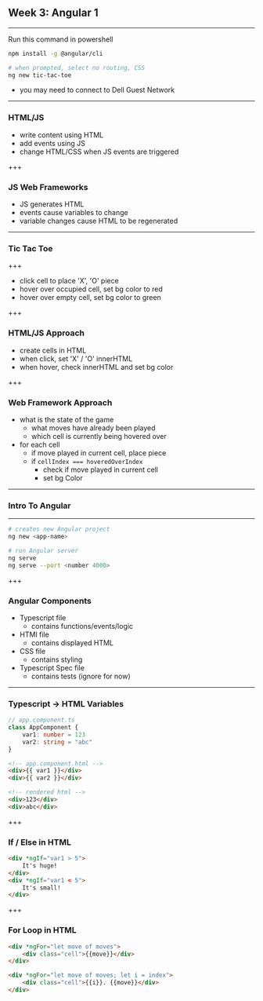 ## Week 3: Angular 1

---

Run this command in powershell

```bash
npm install -g @angular/cli

# when prompted, select no routing, CSS
ng new tic-tac-toe
```

* you may need to connect to Dell Guest Network

---

### HTML/JS

- write content using HTML
- add events using JS
- change HTML/CSS when JS events are triggered

+++

### JS Web Frameworks

- JS generates HTML
- events cause variables to change
- variable changes cause HTML to be regenerated

---

### Tic Tac Toe

+++

- click cell to place 'X', 'O' piece
- hover over occupied cell, set bg color to red
- hover over empty cell, set bg color to green

+++

### HTML/JS Approach

- create cells in HTML
- when click, set 'X' / 'O' innerHTML
- when hover, check innerHTML and set bg color

+++

### Web Framework Approach

- what is the state of the game
    - what moves have already been played
    - which cell is currently being hovered over
- for each cell
    - if move played in current cell, place piece
    - if `cellIndex === hoveredOverIndex`
        - check if move played in current cell
        - set bg Color

---

### Intro To Angular

---

```bash
# creates new Angular project
ng new <app-name>

# run Angular server
ng serve
ng serve --port <number 4000>
```

+++

### Angular Components

- Typescript file
    - contains functions/events/logic
- HTMl file
    - contains displayed HTML
- CSS file
    - contains styling
- Typescript Spec file
    - contains tests (ignore for now)

---

### Typescript -> HTML Variables

```ts
// app.component.ts
class AppComponent {
    var1: number = 123
    var2: string = "abc"
}
```

```html
<!-- app.component.html -->
<div>{{ var1 }}</div>
<div>{{ var2 }}</div>
```

```html
<!-- rendered html -->
<div>123</div>
<div>abc</div>
```

+++

### If / Else in HTML

```html
<div *ngIf="var1 > 5">
    It's huge!
</div>
<div *ngIf="var1 < 5">
    It's small!
</div>
```

+++

### For Loop in HTML

```html
<div *ngFor="let move of moves">
    <div class="cell">{{move}}</div>
</div>
```

```html
<div *ngFor="let move of moves; let i = index">
    <div class="cell">{{i}}. {{move}}</div>
</div>
```







